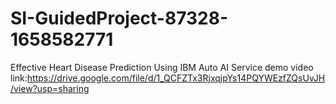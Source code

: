 # SI-GuidedProject-87328-1658582771
Effective Heart Disease Prediction Using IBM Auto AI Service
demo video link:https://drive.google.com/file/d/1_QCFZTx3RjxqjpYs14PQYWEzfZQsUvJH/view?usp=sharing
